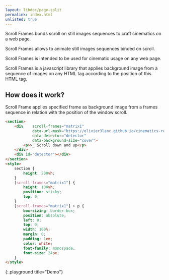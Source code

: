 ```yaml
---
layout: libdoc/page-split
permalink: index.html
unlisted: true
---
```

Scroll Frames bonds scroll on still images sequences to craft cinematics on a web page.

Scroll Frames allows to animate still images sequences binded on scroll.

Scroll Frames is intended to be used for cinematic usage on any web page.

Scroll Frames is a javascript library that applies background image from a sequence of images on any HTML tag according to the position of this HTML tag.



## How does it work?

Scroll Frame applies specified frame as background image from a frames sequence in relation with the position of the window scroll.

```html
<section>
    <div    scroll-frames="matrix1"
            data-url-mask="https://olivier3lanc.github.io/cinematics-resources/mad_max_fury_road_opening_scene_a/mad_max_fury_road_opening_scene_a_|1 to 63|.webp"
            data-detector="detector"
            data-background-size="cover">
        <p>>_ Scroll down and up</p>
    </div>
    <div id="detector"></div>
</section>
<style>
    section {
        height: 200vh;
    }
    [scroll-frames="matrix1"] {
        height: 100vh;
        position: sticky;
        top: 0;
    }
    [scroll-frames="matrix1"] > p {
        box-sizing: border-box;
        position: absolute;
        left: 0;
        top: 0;
        width: 100%;
        margin: 0;
        padding: 1em;
        color: white;
        font-family: monospace;
        font-size: 24px;
    }
</style>
```
{:.playground title="Demo"}
